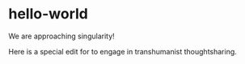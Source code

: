 # hello-world
We are approaching singularity!



Here is a special edit for to engage in transhumanist thoughtsharing.
